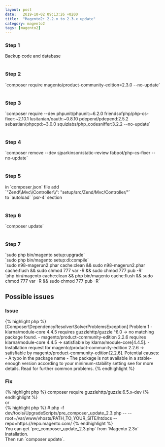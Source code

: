 ```yaml
---
layout: post
date:   2019-10-02 09:13:26 +0200
title:  "Magento2: 2.2.x to 2.3.x update"
category: magento2
tags: [magento2]
---
```


<h3>Step 1</h3>
Backup code and database
<br /><br />

<h3>Step 2</h3>
`composer require magento/product-community-edition=2.3.0 --no-update`
<br /><br />

<h3>Step 3</h3>
`composer require --dev phpunit/phpunit:~6.2.0 friendsofphp/php-cs-fixer:~2.10.1 lusitanian/oauth:~0.8.10 pdepend/pdepend:2.5.2 sebastian/phpcpd:~3.0.0 squizlabs/php_codesniffer:3.2.2 --no-update`
<br /><br />

<h3>Step 4</h3>
`composer remove --dev sjparkinson/static-review fabpot/php-cs-fixer --no-update`
<br /><br />

<h3>Step 5</h3>
in `composer.json` file add <br />
`"Zend\\Mvc\\Controller\\": "setup/src/Zend/Mvc/Controller/"`
<br />to `autoload` `psr-4` section
<br /><br />

<h3>Step 6</h3>
`composer update`
<br /><br />

<h3>Step 7</h3>
`sudo php bin/magento setup:upgrade` <br />
`sudo php bin/magento setup:di:compile` <br />
`sudo n98-magerun2.phar cache:clean && sudo n98-magerun2.phar cache:flush && sudo chmod 777 var -R && sudo chmod 777 pub -R`<br />
`php bin/magento cache:clean && php bin/magento cache:flush && sudo chmod 777 var -R && sudo chmod 777 pub -R`


<h2>Possible issues</h2>
<h3>Issue</h3>
{% highlight php %}
     [Composer\DependencyResolver\SolverProblemsException]                                                                               
    Problem 1                                                                                                                         
      - klarna/module-core 4.4.5 requires guzzlehttp/guzzle ^6.0 -> no matching package found.                                        
      - magento/product-community-edition 2.2.6 requires klarna/module-core 4.4.5 -> satisfiable by klarna/module-core[4.4.5].        
      - Installation request for magento/product-community-edition 2.2.6 -> satisfiable by magento/product-community-edition[2.2.6].  
  Potential causes:                                                                                                                   
   - A typo in the package name                                                                                                       
   - The package is not available in a stable-enough version according to your minimum-stability setting                              
     see <https://getcomposer.org/doc/04-schema.md#minimum-stability> for more details.                                               
  Read <https://getcomposer.org/doc/articles/troubleshooting.md> for further common problems.       
{% endhighlight %}

<br />
<h3>Fix</h3>
{% highlight php %}
composer require guzzlehttp/guzzle:6.5.x-dev 
{% endhighlight %}
<br />
or 
<br />
{% highlight php %}
# php -f dev/tools/UpgradeScripts/pre_composer_update_2.3.php -- --root=/var/www/vhosts/PATH_TO_YOUR_SITE/htdocs --repo=https://repo.magento.com/
{% endhighlight %}
<br />
You can get `pre_composer_update_2.3.php` from `Magento 2.3x` installation. 
<br />
Then run `composer update`.


<br /><br />


